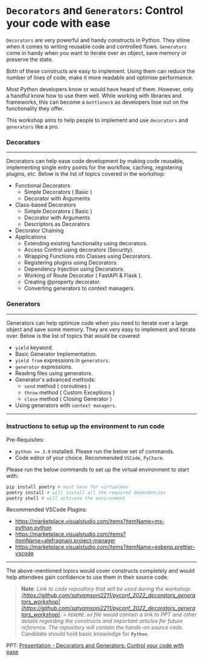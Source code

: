 # `Decorators` and `Generators`: Control your code with ease

`Decorators` are very powerful and handy constructs in Python. They shine when it comes to writing reusable code and controlled flows. `Generators` come in handy when you want to iterate over an object, save memory or preserve the state.

Both of these constructs are easy to implement. Using them can reduce the number of lines of code, make it more readable and optimise performance.

Most Python developers know or would have heard of them. However, only a handful know how to use them well. While working with libraries and frameworks, this can become a `bottleneck` as developers lose out on the functionality they offer.

This workshop aims to help people to implement and use `decorators` and `generators` like a pro.

### Decorators

---

Decorators can help ease code development by making code reusable, implementing single entry points for the workflow, caching, registering plugins, etc. Below is the list of topics covered in the workshop:

- Functional Decorators
  - Simple Decorators ( Basic )
  - Decorator with Arguments
- Class-based Decorators
  - Simple Decorators ( Basic )
  - Decorator with Arguments
  - Descriptors as Decorators
- Decorator Chaining
- Applications
  - Extending existing functionality using decorators.
  - Access Control using decorators (Security).
  - Wrapping Functions into Classes using Decorators.
  - Registering plugins using Decorators.
  - Dependency Injection using Decorators.
  - Working of Route Decorator ( FastAPI & Flask ).
  - Creating @property decorator.
  - Converting generators to context managers.

### Generators

---

Generators can help optimize code when you need to iterate over a large object and save some memory. They are very easy to implement and iterate over. Below is the list of topics that would be covered:

- `yield` keyword.
- Basic Generator Implementation.
- `yield from` expressions in `generators`.
- `generator` expressions.
- Reading files using generators.
- Generator's advanced methods:
  - `send` method ( coroutines )
  - `throw` method ( Custom Exceptions )
  - `close` method ( Closing Generator )
- Using generators with `context managers`.

---

### Instructions to setup up the environment to run code

Pre-Requisites:

- `python >= 3.9` installed. Please run the below set of commands.
- Code editor of your choice. Recommended `VSCode`, `PyCharm`.

Please run the below commands to set up the virtual environment to start with:

```bash
pip install poetry # must have for virtualenv
poetry install # will install all the required dependencies
poetry shell # will activate the environment
```

Recommended VSCode Plugins:

- https://marketplace.visualstudio.com/items?itemName=ms-python.python
- https://marketplace.visualstudio.com/items?itemName=alefragnani.project-manager
- https://marketplace.visualstudio.com/items?itemName=esbenp.prettier-vscode

---

The above-mentioned topics would cover constructs completely and would help attendees gain confidence to use them in their source code.

> **Note**:
> _Link to code repository that will be used during the workshop: [https://github.com/satyamsoni2211/pyconf_2022_decorators_generators_workshop](https://github.com/satyamsoni2211/pyconf_2022_decorators_generators_workshop)._ > _`README.md` file would contain a link to PPT and other details regarding the constructs and important articles for future reference. The repository will contain the hands-on source code._
> Candidate should hold basic knowledge for **`Python`**.

PPT: [ Presentation - Decorators and Generators: Control your code with ease ](slideshow.pptx)

